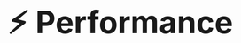 <div style="
    display: flex;
    flex-wrap: wrap;
    height: 80vh;
    justify-content: center;
    align-content: center;
    font-size: 2.0em;
">

# ⚡ Performance

</div>
